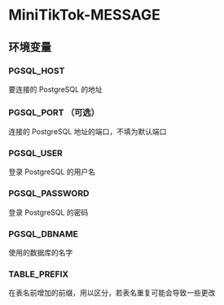 # MiniTikTok-MESSAGE

## 环境变量

### PGSQL_HOST

要连接的 PostgreSQL 的地址

### PGSQL_PORT （可选）

连接的 PostgreSQL 地址的端口，不填为默认端口

### PGSQL_USER

登录 PostgreSQL 的用户名

### PGSQL_PASSWORD

登录 PostgreSQL 的密码

### PGSQL_DBNAME

使用的数据库的名字

### TABLE_PREFIX

在表名前增加的前缀，用以区分，若表名重复可能会导致一些更改